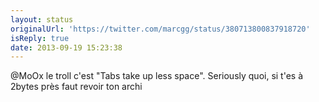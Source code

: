 ```yaml
---
layout: status
originalUrl: 'https://twitter.com/marcgg/status/380713800837918720'
isReply: true
date: 2013-09-19 15:23:38
---
```


@MoOx le troll c'est "Tabs take up less space". Seriously quoi, si t'es à 2bytes près faut revoir ton archi
